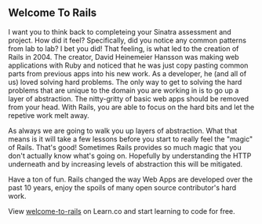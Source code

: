 ## Welcome To Rails

I want you to think back to completeing your Sinatra assessment and project. How did it feel? Specifically, did you notice any common patterns from lab to lab? I bet you did! That feeling, is what led to the creation of Rails in 2004. The creator, David Heinemeier Hansson was making web applications with Ruby and noticed that he was just copy pasting common parts from previous apps into his new work. As a developer, he (and all of us) loved solving hard problems. The only way to get to solving the hard problems that are unique to the domain you are working in is to go up a layer of abstraction. The nitty-gritty of basic web apps should be removed from your head. With Rails, you are able to focus on the hard bits and let the repetive work melt away. 

As always we are going to walk you up layers of abstraction. What that means is it will take a few lessons before you start to really feel the "magic" of Rails. That's good! Sometimes Rails provides so much magic that you don't actually know what's going on. Hopefully by understanding the HTTP underneath and by increasing levels of abstraction this will be mitigated.

Have a ton of fun. Rails changed the way Web Apps are developed over the past 10 years, enjoy the spoils of many open source contributor's hard work.
<p data-visibility='hidden'>View <a href='https://learn.co/lessons/welcome-to-rails' title='welcome-to-rails'>welcome-to-rails</a> on Learn.co and start learning to code for free.</p>
